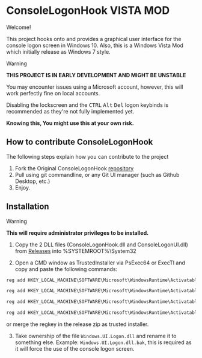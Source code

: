 # ConsoleLogonHook VISTA MOD
Welcome!

This project hooks onto and provides a graphical user interface for the console logon screen in Windows 10. Also, this is a Windows Vista Mod which initially release as Windows 7 style.

> [!WARNING]
> **THIS PROJECT IS IN EARLY DEVELOPMENT AND MIGHT BE UNSTABLE**
>
> You may encounter issues using a Microsoft account, however, this will work perfectly fine on local accounts.
>
> Disabling the lockscreen and the <kbd>CTRL</kbd> <kbd>Alt</kbd> <kbd>Del</kbd> logon keybinds is recommended as they're not fully implemented yet.
>
> **Knowing this, You might use this at your own risk.**
>

## How to contribute ConsoleLogonHook
The following steps explain how you can contribute to the project
1. Fork the Original ConsoleLogonHook [repository](https://github.com/wiktorwiktor12/ConsoleLogonHook)
2. Pull using git commandline, or any Git UI manager (such as Github Desktop, etc.)
3. Enjoy.
 
## Installation
> [!WARNING]
> **This will require administrator privileges to be installed.**
>

1. Copy the 2 DLL files (ConsoleLogonHook.dll and ConsoleLogonUI.dll) from [Releases](https://github.com/wiktorwiktor12/ConsoleLogonHook/releases) into %SYSTEMROOT%\System32

2. Open a CMD window as TrustedInstaller via PsExec64 or ExecTI and copy and paste the following commands:

```cmd
reg add HKEY_LOCAL_MACHINE\SOFTWARE\Microsoft\WindowsRuntime\ActivatableClassId\Windows.Internal.UI.Logon.Controller.ConsoleBlockedShutdownResolver /v DllPath /t REG_SZ /d %systemroot%\System32\ConsoleLogonHook.dll /f

reg add HKEY_LOCAL_MACHINE\SOFTWARE\Microsoft\WindowsRuntime\ActivatableClassId\Windows.Internal.UI.Logon.Controller.ConsoleLockScreen /v DllPath /t REG_SZ /d %systemroot%\System32\ConsoleLogonHook.dll /f

reg add HKEY_LOCAL_MACHINE\SOFTWARE\Microsoft\WindowsRuntime\ActivatableClassId\Windows.Internal.UI.Logon.Controller.ConsoleLogonUX /v DllPath /t REG_SZ /d %systemroot%\System32\ConsoleLogonHook.dll /f

reg add HKEY_LOCAL_MACHINE\SOFTWARE\Microsoft\WindowsRuntime\ActivatableClassId\Windows.Internal.Shell.PlatformExtensions.ConsoleCredUX /v DllPath /t REG_SZ /d %systemroot%\System32\ConsoleLogonHook.dll /f
```
or merge the regkey in the release zip as trusted installer.


3. Take ownership of the file `Windows.UI.Logon.dll` and rename it to something else. Example: `Windows.UI.Logon.dll.bak`, this is required as it will force the use of the console logon screen.
